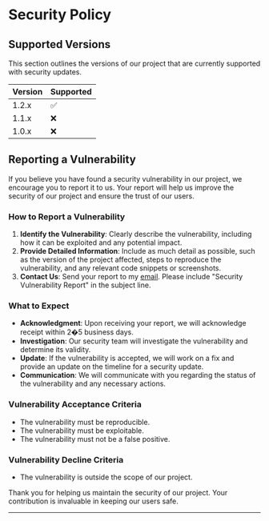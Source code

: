 # Security Policy

## Supported Versions

This section outlines the versions of our project that are currently supported with security updates.

| Version | Supported          |
|---------|--------------------|
| 1.2.x   | :white_check_mark: |
| 1.1.x   | :x: |
| 1.0.x   | :x:                |

## Reporting a Vulnerability

If you believe you have found a security vulnerability in our project, we encourage you to report it to us. Your report will help us improve the security of our project and ensure the trust of our users.

### How to Report a Vulnerability

1. **Identify the Vulnerability**: Clearly describe the vulnerability, including how it can be exploited and any potential impact.
2. **Provide Detailed Information**: Include as much detail as possible, such as the version of the project affected, steps to reproduce the vulnerability, and any relevant code snippets or screenshots.
3. **Contact Us**: Send your report to my [email](mailto:Nirt_12023@outlook.com). Please include "Security Vulnerability Report" in the subject line.

### What to Expect

- **Acknowledgment**: Upon receiving your report, we will acknowledge receipt within 2�5 business days.
- **Investigation**: Our security team will investigate the vulnerability and determine its validity.
- **Update**: If the vulnerability is accepted, we will work on a fix and provide an update on the timeline for a security update.
- **Communication**: We will communicate with you regarding the status of the vulnerability and any necessary actions.

### Vulnerability Acceptance Criteria

- The vulnerability must be reproducible.
- The vulnerability must be exploitable.
- The vulnerability must not be a false positive.

### Vulnerability Decline Criteria

- The vulnerability is outside the scope of our project.

Thank you for helping us maintain the security of our project. Your contribution is invaluable in keeping our users safe.

---
